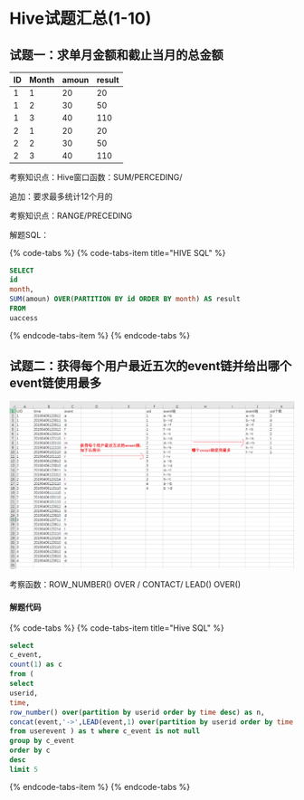 # Hive试题汇总\(1-10\)

## 试题一：求单月金额和截止当月的总金额

| ID | Month | amoun | result |
| :--- | :--- | :--- | :--- |
| 1 | 1 | 20 | 20 |
| 1 | 2 | 30 | 50 |
| 1 | 3 | 40 | 110 |
| 2 | 1 | 20 | 20 |
| 2 | 2 | 30 | 50 |
| 2 | 3 | 40 | 110 |

考察知识点：Hive窗口函数：SUM/PERCEDING/

追加：要求最多统计12个月的

考察知识点：RANGE/PRECEDING 

解题SQL：

{% code-tabs %}
{% code-tabs-item title="HIVE SQL" %}
```sql
SELECT
id
month,
SUM(amoun) OVER(PARTITION BY id ORDER BY month) AS result
FROM
uaccess
```
{% endcode-tabs-item %}
{% endcode-tabs %}

## 试题二：获得每个用户最近五次的event链并给出哪个event链使用最多

![](../../.gitbook/assets/image.png)

考察函数：ROW\_NUMBER\(\) OVER /  CONTACT/ LEAD\(\) OVER\(\)

#### 解题代码

{% code-tabs %}
{% code-tabs-item title="Hive SQL" %}
```sql
select 
c_event,
count(1) as c
from (
select 
userid,
time,
row_number() over(partition by userid order by time desc) as n,
concat(event,'->',LEAD(event,1) over(partition by userid order by time desc) ) as c_event
from userevent ) as t where c_event is not null 
group by c_event
order by c
desc 
limit 5
```
{% endcode-tabs-item %}
{% endcode-tabs %}

